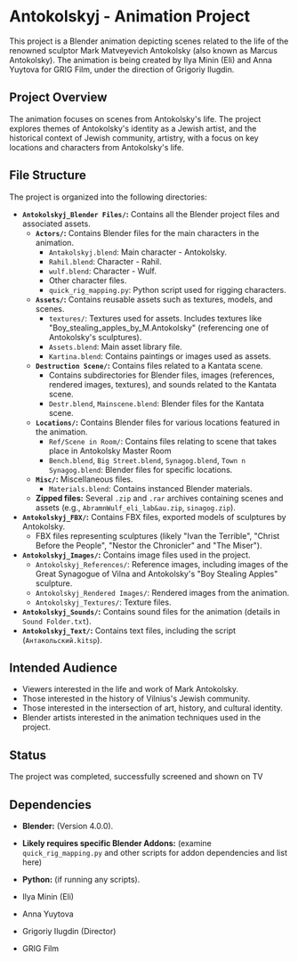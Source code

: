 # Antokolskyj - Animation Project

This project is a Blender animation depicting scenes related to the life of the renowned sculptor Mark Matveyevich Antokolsky (also known as Marcus Antokolsky). The animation is being created by Ilya Minin (Eli) and Anna Yuytova for GRIG Film, under the direction of Grigoriy Ilugdin.

## Project Overview

The animation focuses on scenes from Antokolsky's life. The project explores themes of Antokolsky's identity as a Jewish artist, and the historical context of Jewish community, artistry, with a focus on key locations and characters from Antokolsky's life.

## File Structure

The project is organized into the following directories:

*   **`Antokolskyj_Blender Files/`:** Contains all the Blender project files and associated assets.
    *   **`Actors/`:** Contains Blender files for the main characters in the animation.
        *   `Antakolskyj.blend`: Main character - Antokolsky.
        *   `Rahil.blend`: Character - Rahil.
        *   `wulf.blend`: Character - Wulf.
        *   Other character files.
        *   `quick_rig_mapping.py`: Python script used for rigging characters.
    *   **`Assets/`:** Contains reusable assets such as textures, models, and scenes.
        *   `textures/`: Textures used for assets. Includes textures like "Boy_stealing_apples_by_M.Antokolsky" (referencing one of Antokolsky's sculptures).
        *   `Assets.blend`: Main asset library file.
        *   `Kartina.blend`: Contains paintings or images used as assets.
    *   **`Destruction Scene/`:** Contains files related to a Kantata scene.
        *   Contains subdirectories for Blender files, images (references, rendered images, textures), and sounds related to the Kantata scene.
        *   `Destr.blend`, `Mainscene.blend`: Blender files for the Kantata scene.
    *   **`Locations/`:** Contains Blender files for various locations featured in the animation.
        *   `Ref/Scene in Room/`: Contains files relating to scene that takes place in Antokolsky Master Room
        *   `Bench.blend`, `Big Street.blend`, `Synagog.blend`, `Town n Synagog.blend`: Blender files for specific locations.
    *   **`Misc/`:** Miscellaneous files.
        *   `Materials.blend`: Contains instanced Blender materials.
    *   **Zipped files:** Several `.zip` and `.rar` archives containing scenes and assets (e.g., `AbramnWulf_eli_lab&au.zip`, `sinagog.zip`).
*   **`Antokolskyj_FBX/`:** Contains FBX files, exported models of sculptures by Antokolsky.
    *   FBX files representing sculptures (likely "Ivan the Terrible", "Christ Before the People", "Nestor the Chronicler" and "The Miser").
*   **`Antokolskyj_Images/`:** Contains image files used in the project.
    *   `Antokolskyj_References/`: Reference images, including images of the Great Synagogue of Vilna and Antokolsky's "Boy Stealing Apples" sculpture.
    *   `Antokolskyj_Rendered Images/`: Rendered images from the animation.
    *   `Antokolskyj_Textures/`: Texture files.
*   **`Antokolskyj_Sounds/`:** Contains sound files for the animation (details in `Sound Folder.txt`).
*   **`Antokolskyj_Text/`:** Contains text files, including the script (`Антакольский.kitsp`).

## Intended Audience

*   Viewers interested in the life and work of Mark Antokolsky.
*   Those interested in the history of Vilnius's Jewish community.
*   Those interested in the intersection of art, history, and cultural identity.
*   Blender artists interested in the animation techniques used in the project.

## Status

The project was completed, successfully screened and shown on TV

## Dependencies

*   **Blender:** (Version 4.0.0).
*   **Likely requires specific Blender Addons:** (examine `quick_rig_mapping.py` and other scripts for addon dependencies and list here)
*   **Python:** (if running any scripts).


*   Ilya Minin (Eli)
*   Anna Yuytova
*   Grigoriy Ilugdin (Director)
*   GRIG Film

